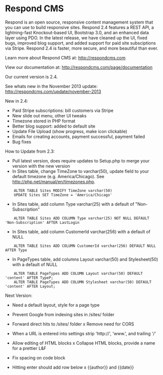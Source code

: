 Respond CMS
===========

Respond is an open source, responsive content management system that you can use to build responsive sites. Respond 2.4 features a REST API, a lightning-fast Knockout-based UI, Bootstrap 3.0, and an enhanced data layer using PDO. In the latest release, we have cleaned up the UI, fixed bugs, improved blog support, and added support for paid site subsciptions via Stripe. Respond 2.4 is faster, more secure, and more beautiful than ever.

Learn more about Respond CMS at: http://respondcms.com

View our documentation at: http://respondcms.com/page/documentation

Our current version is 2.4.

See whats new in the November 2013 update: http://respondcms.com/update/november-2013

New in 2.4:
- Paid Stripe subscriptions: bill customers via Stripe
- New slide out menu, other UI tweaks
- Timezone stored in PHP format
- Better blog support: added to default site
- Update File Upload (show progress, make icon clickable)
- Emails for creating accounts, payment successful, payment failed
- Bug fixes

How to Update from 2.3:
- Pull latest version, does require updates to Setup.php to merge your version with the new version
- In Sites table, change TimeZone to varchar(50), update field to your default timezone (e.g. America/Chicago).  See http://php.net/manual/en/timezones.php.

```    
    ALTER TABLE Sites MODIFY TimeZone varchar(50)
    UPDATE Sites SET TimeZone = 'America/Chicago'
```

- In Sites table, add column Type varchar(25) with a default of "Non-Subscription"

```
    ALTER TABLE Sites ADD COLUMN Type varchar(25) NOT NULL DEFAULT 'Non-Subscription' AFTER LastLogin
```

- In Sites table, add column CustomerId varchar(256) with a default of NULL

```	
    ALTER TABLE Sites ADD COLUMN CustomerId varchar(256) DEFAULT NULL AFTER Type
``` 
- In PageTypes table, add columns Layout varchar(50) and Stylesheet(50) with a default of NULL

```	
    ALTER TABLE PageTypes ADD COLUMN Layout varchar(50) DEFAULT 'content' AFTER TypeP;
    ALTER TABLE PageTypes ADD COLUMN Stylesheet varchar(50) DEFAULT 'content' AFTER Layout;
``` 




Next Version:
- Need a default layout, style for a page type

- Prevent Google from indexing sites in /sites/ folder
- Forward direct hits to /sites/ folder
x Remove need for CORS
- When a URL is entered into settings strip 'http://', 'www.', and trailing '/'
- Allow editing of HTML blocks
x Collapse HTML blocks, provide a name for a prettier L&F
- Fix spacing on code block
- Hitting enter should add row below
x {{author}} and {{date}}
